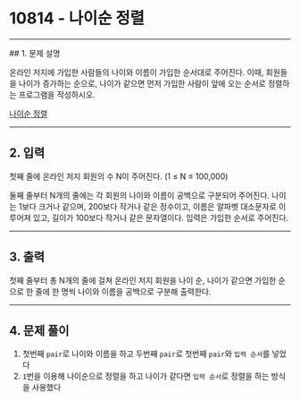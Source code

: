 # 10814 -  나이순 정렬

<hr/>
## 1. 문제 설명

온라인 저지에 가입한 사람들의 나이와 이름이 가입한 순서대로 주어진다. 이때, 회원들을 나이가 증가하는 순으로, 나이가 같으면 먼저 가입한 사람이 앞에 오는 순서로 정렬하는 프로그램을 작성하시오.

[나이순 정렬](<https://www.acmicpc.net/problem/10814>)

------

## 2. 입력

첫째 줄에 온라인 저지 회원의 수 N이 주어진다. (1 ≤ N ≤ 100,000)

둘째 줄부터 N개의 줄에는 각 회원의 나이와 이름이 공백으로 구분되어 주어진다. 나이는 1보다 크거나 같으며, 200보다 작거나 같은 정수이고, 이름은 알파벳 대소문자로 이루어져 있고, 길이가 100보다 작거나 같은 문자열이다. 입력은 가입한 순서로 주어진다.

------

## 3. 출력

첫째 줄부터 총 N개의 줄에 걸쳐 온라인 저지 회원을 나이 순, 나이가 같으면 가입한 순으로 한 줄에 한 명씩 나이와 이름을 공백으로 구분해 출력한다.

------

## 4. 문제 풀이

1. 첫번째 `pair`로 나이와 이름을 하고 두번째 `pair`로 첫번째 `pair`와 `입력 순서`를 넣었다
2. `1`번을 이용해 나이순으로 정렬을 하고 나이가 같다면 `입력 순서`로 정렬을 하는 방식을 사용했다
